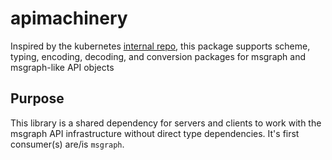 # apimachinery
 Inspired by the kubernetes [internal repo](https://github.com/kubernetes/apimachinery), this package supports scheme, typing, encoding, decoding, and conversion packages for msgraph and msgraph-like API objects
 
 ## Purpose
 This library is a shared dependency for servers and clients to work with the msgraph API infrastructure without direct type dependencies. It's first consumer(s) are/is ```msgraph```.